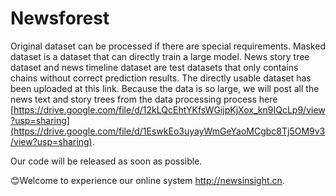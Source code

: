 # Newsforest
Original dataset can be processed if there are special requirements.
Masked dataset is a dataset that can directly train a large model.
News story tree dataset and news timeline dataset are test datasets that only contains chains without correct prediction results.
The directly usable dataset has been uploaded at this link. Because the data is so large, we will post all the news text and story trees from the data processing process here [https://drive.google.com/file/d/12kLQcEhtYKfsWGijpKjXox_kn9IQcLp9/view?usp=sharing](https://drive.google.com/file/d/1EswkEo3uyayWmGeYaoMCgbc8Tj5OM9v3/view?usp=sharing).

Our code will be released as soon as possible.

😊Welcome to experience our online system http://newsinsight.cn.
